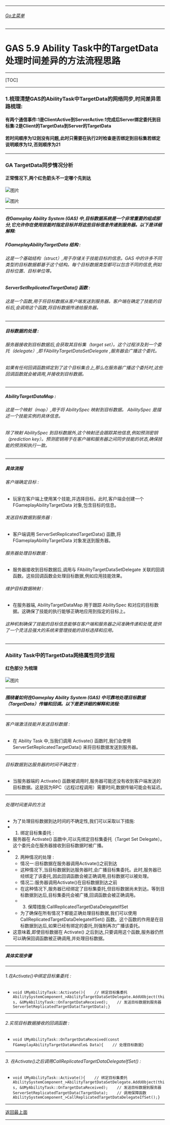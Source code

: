 ___________________________________________________________________________________________

###### [Go主菜单](../MainMenu.md)
___________________________________________________________________________________________

# GAS 5.9 Ability Task中的TargetData处理时间差异的方法流程思路

___________________________________________________________________________________________

[TOC]


___________________________________________________________________________________________


### 1.梳理清楚GAS的AbilityTask中TargetData的网络同步,时间差异思路梳理:
  


#### 有两个通信事件:1是ClientActive到ServerActive:1完成后Server绑定委托到目标集:2是Client的TargetData到Server的TargetData


#### 若时间顺序为12则没有问题,此时只需要在执行2时检查是否绑定到目标集若绑定说明顺序为12,否则顺序为21
___________________________________________________________________________________________


### GA TargetData同步情况分析


#### 正常情况下,两个红色箭头不一定哪个先到达  
![图片](https://github.com/liyunlong618/LiYunLongKnowledgeLibrary/blob/main/UECPP/Models/GAS/GAS_2_Aura/DetailContent/Image/GAS_039/2815_50400.png?raw=true)
     
![图片](https://github.com/liyunlong618/LiYunLongKnowledgeLibrary/blob/main/UECPP/Models/GAS/GAS_2_Aura/DetailContent/Image/GAS_039/663784_401827.png?raw=true)
___________________________________________________________________________________________


##### 在Gameplay Ability System (GAS) 中,目标数据系统是一个非常重要的组成部分,它允许你在使用技能时指定目标并将这些目标信息传递到服务器。以下是详细解释:
##### FGameplayAbilityTargetData 结构 :

###### 这是一个基础结构（struct）,用于存储关于技能目标的信息。GAS 中的许多不同类型的目标数据都基于这个结构。每个目标数据类型都可以包含不同的信息,例如目标位置、目标单位等。

##### ServerSetReplicatedTargetData() 函数 :

###### 这是一个函数,用于将目标数据从客户端发送到服务器。客户端在确定了技能的目标后,会调用这个函数,将目标数据传递给服务器。
___________________________________________________________________________________________


##### 目标数据的处理 :
###### 服务器接收到目标数据后,会获取其目标集（target set）。这个过程涉及到一个委托（delegate）,即 FAbilityTargetDataSetDelegate ,服务器会广播这个委托。

###### 如果有任何回调函数绑定到了这个目标集合上,那么在服务器广播这个委托时,这些回调函数就会被调用,并接收到目标数据。
___________________________________________________________________________________________


##### AbilityTargetDataMap :


###### 这是一个映射（map）,用于将 AbilitySpec 映射到目标数据。 AbilitySpec 是描述一个技能实例的具体信息。

###### 除了映射 AbilitySpec 到目标数据外,这个映射还会跟踪其他信息,例如预测密钥（prediction key）。预测密钥用于在客户端和服务器之间同步技能的状态,确保技能的预测和执行一致。
___________________________________________________________________________________________


##### 具体流程

###### 客户端确定目标 :
- 玩家在客户端上使用某个技能,并选择目标。此时,客户端会创建一个 FGameplayAbilityTargetData 对象,包含目标的信息。


###### 发送目标数据到服务器 :
- 客户端调用 ServerSetReplicatedTargetData() 函数,将 FGameplayAbilityTargetData 对象发送到服务器。

###### 服务器处理目标数据 :
- 服务器接收到目标数据后,调用与 FAbilityTargetDataSetDelegate 关联的回调函数。这些回调函数会处理目标数据,例如应用技能效果。


###### 维护目标数据映射 :
- 在服务器端, AbilityTargetDataMap 用于跟踪 AbilitySpec 和对应的目标数据。这确保了技能的执行能够正确地应用到指定的目标上。

###### 这种机制确保了技能的目标信息能够在客户端和服务器之间准确传递和处理,提供了一个灵活且强大的系统来管理技能的目标选择和应用。
___________________________________________________________________________________________


### Ability Task中的TargetData网络属性同步流程

#### 红色部分 为梳理 
     
![图片](https://github.com/liyunlong618/LiYunLongKnowledgeLibrary/blob/main/UECPP/Models/GAS/GAS_2_Aura/DetailContent/Image/GAS_039/20109_59484.png?raw=true)
___________________________________________________________________________________________


##### 围绕着如何在Gameplay Ability System (GAS) 中可靠地处理目标数据（TargetData）传输和回调。以下是更详细的解释和流程:
___________________________________________________________________________________________


###### 客户端激活技能并发送目标数据 :
- 在 Ability Task 中,当我们调用 Activate() 函数时,我们会使用 ServerSetReplicatedTargetData() 来将目标数据发送到服务器。
___________________________________________________________________________________________


###### 目标数据到达服务器的时间不确定性 :
- 当服务器端的 Activate() 函数被调用时,服务器可能还没有收到客户端发送的目标数据。这是因为RPC（远程过程调用）需要时间,数据传输可能会有延迟。
___________________________________________________________________________________________


###### 处理时间差异的方法
- 为了处理目标数据到达时间的不确定性,我们可以采取以下措施:
- 1. 绑定目标集委托 :
- 服务器在 Activate() 函数中,可以先绑定目标集委托（Target Set Delegate）。这个委托会在服务器接收到目标数据时被广播。
- 2. 两种情况的处理 :
    - 情况一:目标数据在服务器调用Activate()之前到达
    - 这种情况下,当目标数据到达服务器时,会广播目标集委托。此时,服务器已经绑定了该委托,因此回调函数会被正确调用,目标数据可以被处理。
    - 情况二:服务器调用Activate()在目标数据到达之前
    - 在这种情况下,服务器已经绑定了目标集委托,但目标数据尚未到达。等到目标数据到达后,目标集委托会被广播,回调函数会被正确调用。
    - 3. 保障措施:CallReplicatedTargetDataDelegateIfSet
    - 为了确保在所有情况下都能正确处理目标数据,我们可以使用 CallReplicatedTargetDataDelegateIfSet() 函数。这个函数的作用是在目标数据到达后,如果已经有绑定的委托,则强制再次广播该委托。
- 这意味着,即使目标数据在 Activate() 之后到达,只要调用这个函数,服务器仍然可以确保回调函数被正确调用,并处理目标数据。
___________________________________________________________________________________________


##### 具体实现步骤
___________________________________________________________________________________________


###### 1.在Activate()中绑定目标集委托 :
- `void UMyAbilityTask::Activate(){    // 绑定目标集委托    AbilitySystemComponent_>AbilityTargetDataSetDelegate.AddUObject(this, &UMyAbilityTask::OnTargetDataReceived);    // 发送目标数据到服务器    ServerSetReplicatedTargetData(TargetData);}`
___________________________________________________________________________________________


###### 2.实现目标数据接收的回调函数 :
- `void UMyAbilityTask::OnTargetDataReceived(const FGameplayAbilityTargetDataHandle& Data){    // 处理目标数据}`
___________________________________________________________________________________________


###### 3. 在Activate()之后调用CallReplicatedTargetDataDelegateIfSet() :
- `void UMyAbilityTask::Activate(){    // 绑定目标集委托    AbilitySystemComponent_>AbilityTargetDataSetDelegate.AddUObject(this, &UMyAbilityTask::OnTargetDataReceived);    // 发送目标数据到服务器    ServerSetReplicatedTargetData(TargetData);    // 调用保障函数    AbilitySystemComponent_>CallReplicatedTargetDataDelegateIfSet();}`

___________________________________________________________________________________________

[返回最上面](#Go主菜单)
___________________________________________________________________________________________